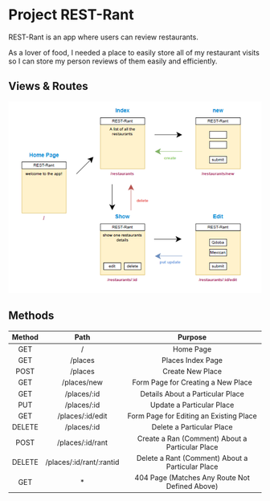 # Project REST-Rant

REST-Rant is an app where users can review restaurants.

As a lover of food, I needed a place to easily store all of my restaurant visits so I can store my person reviews of them easily and efficiently.

## Views & Routes

![alt text](./assets/routes/routes.PNG)

## Methods

| Method |  Path |    Purpose |
|     :---:      |      :---:      |        :---:      |
| GET      |  /     |    Home Page     |
| GET       |  /places       |    Places Index Page       |
| POST      |  /places       |    Create New Place       |
| GET       |  /places/new       |    Form Page for Creating a New Place       |
| GET       |  /places/:id       |    Details About a Particular Place       |
| PUT       |  /places/:id       |    Update a Particular Place       |
| GET       |  /places/:id/edit       |    Form Page for Editing an Existing Place       |
| DELETE       |  /places/:id       |    Delete a Particular Place       |
| POST       |  /places/:id/rant       |    Create a Ran (Comment) About a Particular Place       |
| DELETE       |  /places/:id/rant/:rantid       |    Delete a Rant (Comment) About a Particular Place       |
| GET       |  *       |    404 Page (Matches Any Route Not Defined Above)       |